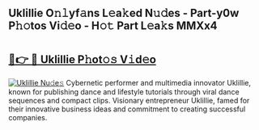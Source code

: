 ## Uklillie O𝚗𝚕yf𝚊ns L𝚎a𝚔ed N𝚞𝚍es - Part-y0w P𝚑𝚘tos Vi𝚍𝚎o - H𝚘𝚝 Part L𝚎a𝚔s MMXx4

# <h2><a href="http://kf319h.oniu.top/?m=Uklillie">🔗👉 🔴 Uklillie P𝚑ot𝚘𝚜 V𝚒d𝚎o</a></h2>

[![Uklillie Nu𝚍e𝚜](https://i.imgur.com/0qMVB7G.gif)](http://kf319h.oniu.top/?m=Uklillie)
Cybernetic performer and multimedia innovator Uklillie, known for publishing dance and lifestyle tutorials through viral dance sequences and compact clips. Visionary entrepreneur Uklillie, famed for their innovative business ideas and commitment to creating successful companies.  
